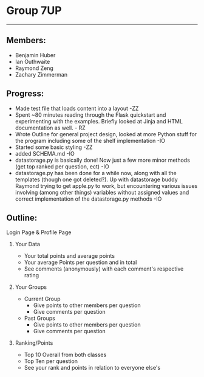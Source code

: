 Group 7UP
=========

* * *

## Members: ##

* Benjamin Huber
* Ian Outhwaite
* Raymond Zeng
* Zachary Zimmerman

## Progress: ##

* Made test file that loads content into a layout -ZZ
* Spent ~80 minutes reading through the Flask quickstart and experimenting with the examples. Briefly looked at Jinja and HTML documentation as well. - RZ
* Wrote Outline for general project design, looked at more Python stuff for the program including some of the shelf implementation -IO
* Started some basic styling -ZZ
* added SCHEMA.md -IO
* datastorage.py is basically done! Now just a few more minor methods (get top ranked per question, ect) -IO
* datastorage.py has been done for a while now, along with all the templates (though one got deleted?). Up with datastorage buddy Raymond trying to get apple.py to work, but encountering various issues involving (among other things) variables without assigned values and correct implementation of the datastorage.py methods -IO 

## Outline: ##

Login Page & Profile Page

1. Your Data
    * Your total points and average points
    * Your average Points per question and in total 
    * See comments (anonymously) with each comment's respective rating


2. Your Groups
    * Current Group
        * Give points to other members per question
        * Give comments per question
    * Past Groups
        * Give points to other members per question
        * Give comments per question


3. Ranking/Points
    * Top 10 Overall from both classes
    * Top Ten per question
    * See your rank and points in relation to everyone else's
